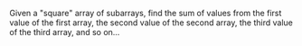 Given a "square" array of subarrays, find the sum of values from the first
value of the first array, the second value of the second array, the third value
of the third array, and so on...
